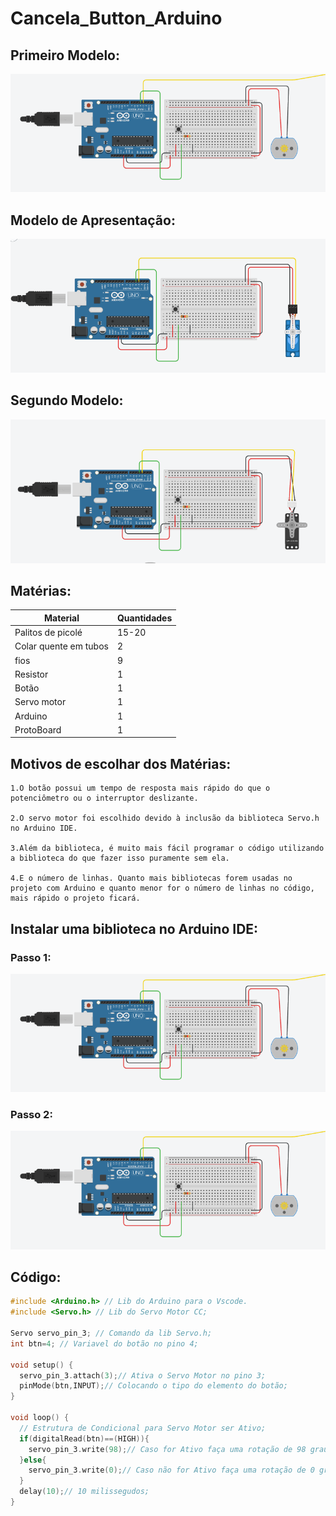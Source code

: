 # Cancela_Button_Arduino
 
## Primeiro Modelo:

<img src="/include/Captura%20de%20tela%20de%202023-08-14%2023-09-54.png">

## Modelo de Apresentação:

<img src="/include/Captura%20de%20tela%20de%202023-08-14%2022-53-30.png">

## Segundo Modelo:

<img src="/include/Captura%20de%20tela%20de%202023-08-14%2023-08-43.png">

## Matérias:

| Material | Quantidades |
| --- | --- |
| Palitos de picolé | 15-20 |
| Colar quente em tubos | 2 |
| fios | 9 |
| Resistor | 1 |
| Botão | 1 |
| Servo motor | 1 |
| Arduino | 1 |
| ProtoBoard | 1 |

## Motivos de escolhar dos Matérias:

```
1.O botão possui um tempo de resposta mais rápido do que o potenciômetro ou o interruptor deslizante.

2.O servo motor foi escolhido devido à inclusão da biblioteca Servo.h no Arduino IDE.
   
3.Além da biblioteca, é muito mais fácil programar o código utilizando a biblioteca do que fazer isso puramente sem ela.
   
4.E o número de linhas. Quanto mais bibliotecas forem usadas no projeto com Arduino e quanto menor for o número de linhas no código, mais rápido o projeto ficará.
```

## Instalar uma biblioteca no Arduino IDE:

### Passo 1:

<img src="/include/Captura%20de%20tela%20de%202023-08-14%2023-09-54.png">

### Passo 2:

<img src="/include/Captura%20de%20tela%20de%202023-08-14%2023-09-54.png">

## Código:

```c++
#include <Arduino.h> // Lib do Arduino para o Vscode.
#include <Servo.h> // Lib do Servo Motor CC;

Servo servo_pin_3; // Comando da lib Servo.h;
int btn=4; // Variavel do botão no pino 4;

void setup() {
  servo_pin_3.attach(3);// Ativa o Servo Motor no pino 3;
  pinMode(btn,INPUT);// Colocando o tipo do elemento do botão;
}

void loop() {
  // Estrutura de Condicional para Servo Motor ser Ativo;
  if(digitalRead(btn)==(HIGH)){
    servo_pin_3.write(98);// Caso for Ativo faça uma rotação de 98 grau;
  }else{
    servo_pin_3.write(0);// Caso não for Ativo faça uma rotação de 0 grau;
  }
  delay(10);// 10 milissegudos;
}
```
